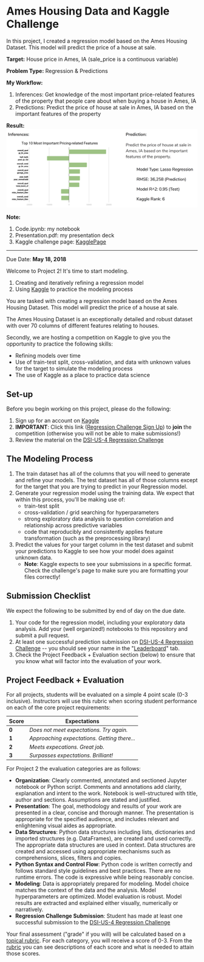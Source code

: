 # Ames Housing Data and Kaggle Challenge

In this project, I created a regression model based on the Ames Housing Dataset. This model will predict the price of a house at sale.

**Target:**
House price in Ames, IA (sale_price is a continuous variable)

**Problem Type:**
Regression & Predictions

**My Workflow:**
1. Inferences: Get knowledge of the most important price-related features of the property that people care about when buying a house in Ames, IA
2. Predictions: Predict the price of house at sale in Ames, IA based on the important features of the property

**Result:**
![answer](Final_Answer.png)

**Note:**
1. Code.ipynb: my notebook
2. Presentation.pdf: my presentation deck
3. Kaggle challenge page: [KagglePage](https://www.kaggle.com/c/dsi-us-4-project-2-regression-challenge)

***************

Due Date: **May 18, 2018**

Welcome to Project 2! It's time to start modeling. 

1. Creating and iteratively refining a regression model
2. Using [Kaggle](https://www.kaggle.com/) to practice the modeling process

You are tasked with creating a regression model based on the Ames Housing Dataset. This model will predict the price of a house at sale.

The Ames Housing Dataset is an exceptionally detailed and robust dataset with over 70 columns of different features relating to houses.

Secondly, we are hosting a competition on Kaggle to give you the opportunity to practice the following skills:

- Refining models over time
- Use of train-test split, cross-validation, and data with unknown values for the target to simulate the modeling process
- The use of Kaggle as a place to practice data science

## Set-up

Before you begin working on this project, please do the following:

1. Sign up for an account on [Kaggle](https://www.kaggle.com/)
2. **IMPORTANT**: Click this link ([Regression Challenge Sign Up](https://www.kaggle.com/t/ef1b2451fd2c4efc9292b5d5821c1c7e)) to **join** the competition (otherwise you will not be able to make submissions!)
3. Review the material on the [DSI-US-4 Regression Challenge](https://www.kaggle.com/c/dsi-us-4-project-2-regression-challenge)

## The Modeling Process

1. The train dataset has all of the columns that you will need to generate and refine your models. The test dataset has all of those columns except for the target that you are trying to predict in your Regression model.
2. Generate your regression model using the training data. We expect that within this process, you'll be making use of:
    - train-test split
    - cross-validation / grid searching for hyperparameters
    - strong exploratory data analysis to question correlation and relationship across predictive variables
    - code that reproducibly and consistently applies feature transformation (such as the preprocessing library)
3. Predict the values for your target column in the test dataset and submit your predictions to Kaggle to see how your model does against unknown data.
    - **Note**: Kaggle expects to see your submissions in a specific format. Check the challenge's page to make sure you are formatting your files correctly!

## Submission Checklist

We expect the following to be submitted by end of day on the due date.

1. Your code for the regression model, including your exploratory data analysis. Add your (well organized!) notebooks to this repository and submit a pull request.
2. At least one successful prediction submission on [DSI-US-4 Regression Challenge](https://www.kaggle.com/c/dsi-us-4-project-2-regression-challenge) --  you should see your name in the "[Leaderboard](https://www.kaggle.com/c/dsi-us-4-project-2-regression-challenge/leaderboard)" tab.
3. Check the Project Feedback + Evaluation section (below) to ensure that you know what will factor into the evaluation of your work.

## Project Feedback + Evaluation

For all projects, students will be evaluated on a simple 4 point scale (0-3 inclusive). Instructors will use this rubric when scoring student performance on each of the core project requirements:

Score | Expectations
----- | ------------
**0** | _Does not meet expectations. Try again._
**1** | _Approaching expectations. Getting there..._
**2** | _Meets expecations. Great job._
**3** | _Surpasses expectations. Brilliant!_

For Project 2 the evaluation categories are as follows:

- **Organization**:	Clearly commented, annotated and sectioned Jupyter notebook or Python script.  Comments and annotations add clarity, explanation and intent to the work.  Notebook is well-structured with title, author and sections. Assumptions are stated and justified.
- **Presentation**: The goal, methodology and results of your work are presented in a clear, concise and thorough manner.  The presentation is appropriate for the specified audience, and includes relevant and enlightening visual aides as appropriate. 
- **Data Structures**: Python data structures including lists, dictionaries and imported structures (e.g. DataFrames), are created and used correctly.  The appropriate data structures are used in context.  Data structures are created and accessed using appropriate mechanisms such as comprehensions, slices, filters and copies.
- **Python Syntax and Control Flow**: Python code is written correctly and follows standard style guidelines and best practices.  There are no runtime errors.  The code is expressive while being reasonably concise.
- **Modeling**: Data is appropriately prepared for modeling.  Model choice matches the context of the data and the analysis.  Model hyperparameters are optimized.  Model evaluation is robust.  Model results are extracted and explained either visually, numerically or narratively.
- **Regression Challenge Submission**: Student has made at least one successful submission to the [DSI-US-4 Regression Challenge](https://www.kaggle.com/c/dsi-us-4-project-2-regression-challenge)

Your final assessment ("grade" if you will) will be calculated based on a [topical rubric](https://docs.google.com/spreadsheets/d/1V6OzSHPXCJEe_sVT7B1vE7sT-jqNMNo-NrmZHtafMXY/edit?usp=sharing). For each category, you will receive a score of 0-3. From the [rubric](https://docs.google.com/spreadsheets/d/1V6OzSHPXCJEe_sVT7B1vE7sT-jqNMNo-NrmZHtafMXY/edit?usp=sharing) you can see descriptions of each score and what is needed to attain those scores.
